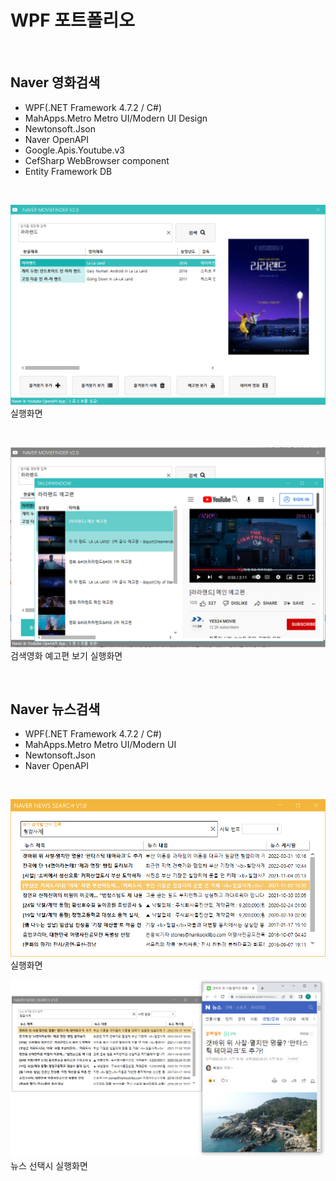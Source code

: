 # WPF 포트폴리오

<br/>

## Naver 영화검색
- WPF(.NET Framework 4.7.2 / C#)
 - MahApps.Metro Metro UI/Modern UI Design
 - Newtonsoft.Json
 - Naver OpenAPI
 - Google.Apis.Youtube.v3
 - CefSharp WebBrowser component 
 - Entity Framework DB

<br/>

![NaverMovieFinder](https://github.com/yun10002/StudyWpf/blob/main/capture/lalaland.png?raw=true)
실행화면

<br/>

![YoutubePlay](https://github.com/yun10002/StudyWpf/blob/main/capture/youtube_trailer.png?raw=true)
검색영화 예고편 보기 실행화면

<br/>

## Naver 뉴스검색
- WPF(.NET Framework 4.7.2 / C#)
 - MahApps.Metro Metro UI/Modern UI
 - Newtonsoft.Json
 - Naver OpenAPI

<br/>

![NaverNewsSearch](https://github.com/yun10002/StudyWpf/blob/main/capture/naver_newsSearch.PNG?raw=true)<br>실행화면

![NaverNewsSearch](https://github.com/yun10002/StudyWpf/blob/main/capture/naver_newSearch2.PNG?raw=true)
뉴스 선택시 실행화면
